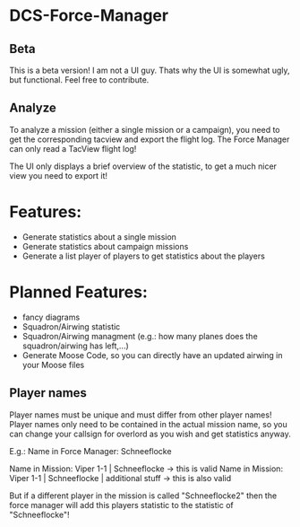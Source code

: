 # DCS-Force-Manager

## Beta
This is a beta version! I am not a UI guy. Thats why the UI is somewhat ugly, but functional. Feel free to contribute.

## Analyze

To analyze a mission (either a single mission or a campaign), you need to get the corresponding tacview and export the flight log.
The Force Manager can only read a TacView flight log!

The UI only displays a brief overview of the statistic, to get a much nicer view you need to export it!

# Features:
- Generate statistics about a single mission
- Generate statistics about campaign missions
- Generate a list player of players to get statistics about the players

# Planned Features:
- fancy diagrams
- Squadron/Airwing statistic
- Squadron/Airwing managment (e.g.: how many planes does the squadron/airwing has left,...)
- Generate Moose Code, so you can directly have an updated airwing in your Moose files

## Player names
Player names must be unique and must differ from other player names! Player names only need to be contained in the actual mission name, so you can change your callsign for overlord as you wish and get statistics anyway.

E.g.: 
Name in Force Manager: Schneeflocke

Name in Mission: Viper 1-1 | Schneeflocke -> this is valid
Name in Mission: Viper 1-1 | Schneeflocke | additional stuff -> this is also valid

But if a different player in the mission is called "Schneeflocke2" then the force manager will add this players statistic to the statistic of "Schneeflocke"!
